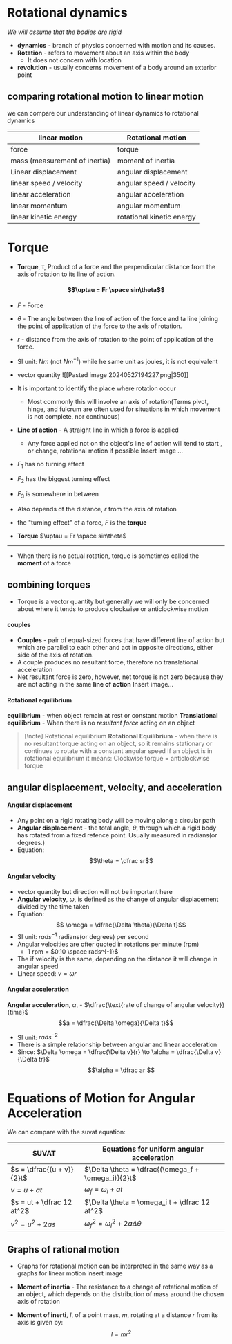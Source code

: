# Rotational dynamics
*We will assume that the bodies are rigid*
- **dynamics** - branch of physics concerned with motion and its causes.
- **Rotation** - refers to movement about an axis within the body
	- It does not concern with location
- **revolution** - usually concerns movement of a body around an exterior point 
## comparing rotational motion to linear motion
we can compare our understanding of linear dynamics to rotational dynamics 

| linear motion                 | Rotational motion        |
| ----------------------------- | ------------------------ |
| force                         | torque                   |
| mass (measurement of inertia) | moment of inertia        |
| Linear displacement           | angular displacement     |
| linear speed / velocity       | angular speed / velocity |
| linear acceleration           | angular acceleration     |
| linear momentum               | angular momentum         |
| linear kinetic energy         | rotational kinetic energy       |

# Torque
- **Torque**, $\uptau$, Product of a force and the perpendicular distance from the axis of rotation to its line of action.
#### $$\uptau = Fr \space sin\theta$$
- $F$ - Force 
- $\theta$ - The angle between the line of action of the force and ta line joining the point of application of the force to the axis of rotation. 
- $r$ - distance from the axis of rotation to the point of application of the force. 
- SI unit: $Nm$ (not $Nm^{-1}$) while he same unit as joules, it is not equivalent
- vector quantity
![[Pasted image 20240527194227.png|350]]


- It is important to identify the place where rotation occur
	- Most commonly this will involve an axis of rotation(Terms pivot, hinge, and fulcrum are often used for situations in which movement is not complete, nor continuous)
- **Line of action** - A straight line in which a force is applied
	- Any force applied not on the object's line of action will tend to start , or change, rotational motion if possible
Insert image ...

- $F_1$ has no turning effect 
- $F_2$ has the biggest turning effect
- $F_3$ is somewhere in between
- Also depends of the distance, $r$ from the axis of rotation
- the "turning effect" of a force, $F$ is the **torque**
- **Torque** $\uptau = Fr \space sin\theta$
--- 

- When there is no actual rotation, torque is sometimes called the **moment** of a force
## combining torques

- Torque is a vector quantity but generally we will only be concerned about where it tends to produce clockwise or anticlockwise motion
#### couples
- **Couples** - pair of equal-sized forces that have different line of action but which are parallel to each other and act in opposite directions, either side of the axis of rotation. 
- A couple produces no resultant force, therefore no translational acceleration
- Net resultant force is zero, however, net torque is not zero because they are not acting in the same **line of action**
Insert image...

#### Rotational equilibrium
**equilibrium** - when object remain at rest or constant motion
**Translational equilibrium** - When there is no *resultant force* acting on an object
>[!note] Rotational equilibrium
> **Rotational Equilibrium** -  when there is no resultant torque acting on an object, so it remains stationary or continues to rotate with a constant angular speed
> If an object is in rotational equilibrium it means: Clockwise torque = anticlockwise torque

## angular displacement, velocity, and acceleration

#### Angular displacement
- Any point on a rigid rotating body will be moving along a circular path 
- **Angular displacement** - the total angle, $\theta$, through which a rigid body has rotated from a fixed refence point. Usually measured in radians(or degrees.)
- Equation:
$$\theta = \dfrac sr$$
#### Angular velocity
- vector quantity but direction will not be important here
- **Angular velocity**, $\omega$, is defined as the change of angular displacement divided by the time taken
- Equation:
$$ \omega = \dfrac{\Delta \theta}{\Delta t}$$
- SI unit: $rad s^{-1}$ radians(or degrees) per second
- Angular velocities are ofter quoted in rotations per minute (rpm) 
	- 1 rpm = $0.10 \space rads^{-1}$
- The if velocity is the same, depending on the distance it will change in angular speed
- Linear speed: $v = \omega r$
#### Angular acceleration
**Angular acceleration**, $\alpha$, - $\dfrac{\text{rate of change of angular velocity}}{time}$
$$a = \dfrac{\Delta \omega}{\Delta t}$$
- SI unit: $rads^{-2}$
- There is a simple relationship between angular and linear acceleration
- Since: $\Delta \omega = \dfrac{\Delta v}{r} \to \alpha = \dfrac{\Delta v}{\Delta tr}$
$$\alpha  = \dfrac ar $$


# Equations of Motion for Angular Acceleration 

We can compare with the suvat equation:

| SUVAT                     | Equations for uniform angular acceleration          |
| ------------------------- | --------------------------------------------------- |
| $s = \dfrac{(u + v)}{2}t$ | $\Delta \theta = \dfrac{(\omega_f + \omega_i)}{2}t$ |
| $v = u + at$              | $\omega_f  = \omega_i + at$                         |
| $s = ut + \dfrac 12 at^2$ | $\Delta \theta = \omega_i t + \dfrac 12 at^2$       |
| $v^2  = u^2 + 2as$        | $\omega_f^2 = \omega_i^2 + 2a\Delta \theta$         | 

## Graphs of rational motion

- Graphs for rotational motion can be interpreted in the same way as a graphs for linear motion
insert image 

- **Moment of inertia** - The resistance to a change of rotational motion of an object, which depends on the distribution of mass around the chosen axis of rotation

- **Moment of inerti**, $I$, of a point mass, $m$, rotating at a distance $r$ from its axis is given by:
$$I = mr^2$$

